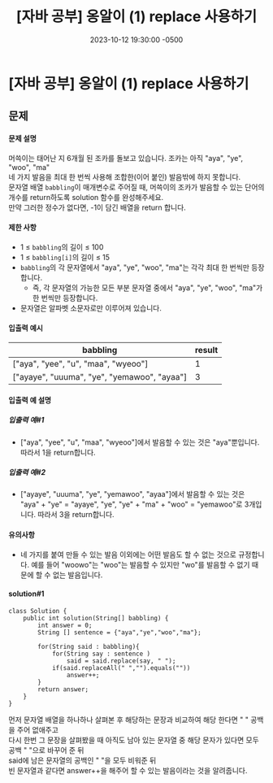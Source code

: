 ﻿---
layout: post
title:  "[자바 공부] 옹알이 (1) replace 사용하기"
date:   2023-10-12 19:30:00 -0500
tags: algorithm
category : [알고리즘]
---


# [자바 공부] 옹알이 (1) replace 사용하기

## 문제

#### 문제 설명
머쓱이는 태어난 지 6개월 된 조카를 돌보고 있습니다. 조카는 아직 "aya", "ye", "woo", "ma" <br>네 가지 발음을 최대 한 번씩 사용해 조합한(이어 붙인) 발음밖에 하지 못합니다.<br> 문자열 배열 `babbling`이 매개변수로 주어질 때, 머쓱이의 조카가 발음할 수 있는 단어의 개수를 return하도록 solution 함수를 완성해주세요.<br>
만약 그러한 정수가 없다면, -1이 담긴 배열을 return 합니다.

#### 제한 사항
-   1 ≤  `babbling`의 길이 ≤ 100
-   1 ≤  `babbling[i]`의 길이 ≤ 15
-   `babbling`의 각 문자열에서 "aya", "ye", "woo", "ma"는 각각 최대 한 번씩만 등장합니다.
    -   즉, 각 문자열의 가능한 모든 부분 문자열 중에서 "aya", "ye", "woo", "ma"가 한 번씩만 등장합니다.
-   문자열은 알파벳 소문자로만 이루어져 있습니다.


#### 입출력 예시

|babbling | result|
|---|---|
|["aya", "yee", "u", "maa", "wyeoo"]|1|
|["ayaye", "uuuma", "ye", "yemawoo", "ayaa"] |  3 |

#### 입출력 예 설명
##### 입출력 예#1
-   ["aya", "yee", "u", "maa", "wyeoo"]에서 발음할 수 있는 것은 "aya"뿐입니다. 따라서 1을 return합니다.
##### 입출력 예#2
-   ["ayaye", "uuuma", "ye", "yemawoo", "ayaa"]에서 발음할 수 있는 것은 "aya" + "ye" = "ayaye", "ye", "ye" + "ma" + "woo" = "yemawoo"로 3개입니다. 따라서 3을 return합니다.

#### 유의사항
-   네 가지를 붙여 만들 수 있는 발음 이외에는 어떤 발음도 할 수 없는 것으로 규정합니다. 예를 들어 "woowo"는 "woo"는 발음할 수 있지만 "wo"를 발음할 수 없기 때문에 할 수 없는 발음입니다.

#### solution#1
```
class Solution {
    public int solution(String[] babbling) {
        int answer = 0;
        String [] sentence = {"aya","ye","woo","ma"};
        
        for(String said : babbling){
            for(String say : sentence )
                said = said.replace(say, " ");
            if(said.replaceAll(" ","").equals(""))
                answer++;
        }
        return answer;
    }
}
```

먼저 문자열 배열을 하나하나 살펴본 후 해당하는 문장과 비교하여 해당 한다면 " " 공백을 주어 없애주고<br> 다시 한번 그 문장을 살펴봤을 때 아직도 남아 있는 문자열 중 해당 문자가 있다면 모두 공백 " "으로 바꾸어 준 뒤<br> said에 남은 문자열의 공백인 " "을 모두 비워준 뒤 <br>빈 문자열과 같다면 answer++을 해주어 할 수 있는 발음이라는 것을 알려줍니다.
